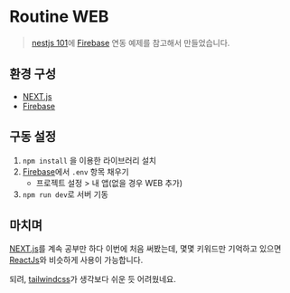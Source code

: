 # Routine WEB

> [nestjs 101](https://github.com/lahuman/nestjs_101)에 [Firebase](https://github.com/lahuman/firebase-auth-ui) 연동 예제를 참고해서 만들었습니다. 


## 환경 구성

- [NEXT.js](https://nextjs.org/)
- [Firebase](https://console.firebase.google.com/)

## 구동 설정

1. `npm install` 을 이용한 라이브러리 설치
2. [Firebase](https://console.firebase.google.com/)에서 `.env` 항목 채우기 
    + 프로젝트 설정 > 내 앱(없을 경우 WEB 추가)
3. `npm run dev`로 서버 기동


## 마치며

[NEXT.js](https://nextjs.org/)를 계속 공부만 하다 이번에 처음 써봤는데, 몇몇 키워드만 기억하고 있으면 [ReactJs](https://ko.legacy.reactjs.org/)와 비슷하게 사용이 가능합니다. 

되려, [tailwindcss](https://tailwindcss.com/)가 생각보다 쉬운 듯 어려웠네요.